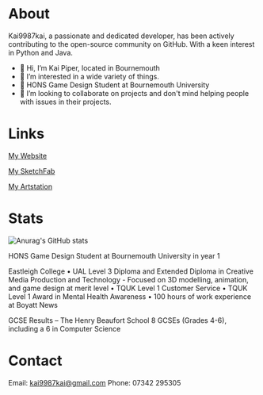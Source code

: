 
# About
Kai9987kai, a passionate and dedicated developer, has been actively contributing to the open-source community on GitHub. With a keen interest in Python and Java.
- 👋 Hi, I’m Kai Piper, located in Bournemouth
- 👀 I’m interested in a wide variety of things.
- 🌱 HONS Game Design Student at Bournemouth University 
- 💞️ I’m looking to collaborate on projects and don't mind helping people with issues in their projects.

<!---
kai9987kai/kai9987kai is a ✨ special ✨ repository because its `README.md` (this file) appears on your GitHub profile.
You can click the Preview link to take a look at your changes.
--->

# Links
[My Website](https://kai9987kai.pw/)


[My SketchFab](https://sketchfab.com/kai9987kai)



[My Artstation](https://www.artstation.com/kai9987kai)



# Stats

![Anurag's GitHub stats](https://github-readme-stats.vercel.app/api?username=kai9987kai&show=reviews,discussions_started,discussions_answered,prs_merged,prs_merged_percentage)


HONS Game Design Student at Bournemouth University in year 1

Eastleigh College
•	UAL Level 3 Diploma and Extended Diploma in Creative Media Production and Technology - Focused on 3D modelling, animation, and game design at merit level
•	TQUK Level 1 Customer Service
•	TQUK Level 1 Award in Mental Health Awareness
•	100 hours of work experience at Boyatt News 


GCSE Results – The Henry Beaufort School
8 GCSEs (Grades 4-6), including a 6 in Computer Science


# Contact
Email: kai9987kai@gmail.com
Phone: 07342 295305




















